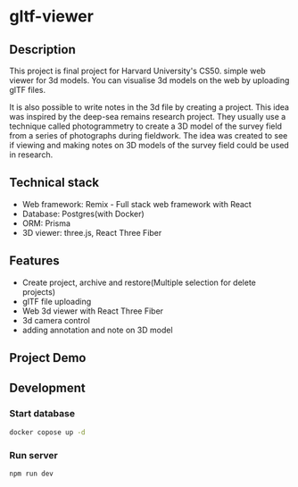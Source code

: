 # gltf-viewer

## Description
This project is final project for Harvard University's CS50.
simple web viewer for 3d models.
You can visualise 3d models on the web by uploading glTF files.

It is also possible to write notes in the 3d file by creating a project. This idea was inspired by the deep-sea remains research project. They usually use a technique called photogrammetry to create a 3D model of the survey field from a series of photographs during fieldwork. 
The idea was created to see if viewing and making notes on 3D models of the survey field could be used in research.


## Technical stack
- Web framework: Remix - Full stack web framework with React
- Database: Postgres(with Docker)
- ORM: Prisma 
- 3D viewer: three.js, React Three Fiber


## Features
- Create project, archive and restore(Multiple selection for delete projects)
- glTF file uploading
- Web 3d viewer with React Three Fiber
- 3d camera control
- adding annotation and note on 3D model

## Project Demo


## Development

### Start database

```sh
docker copose up -d 
```

### Run server

```sh
npm run dev
```
